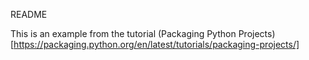 README

This is an example from the tutorial (Packaging Python Projects)[https://packaging.python.org/en/latest/tutorials/packaging-projects/]
